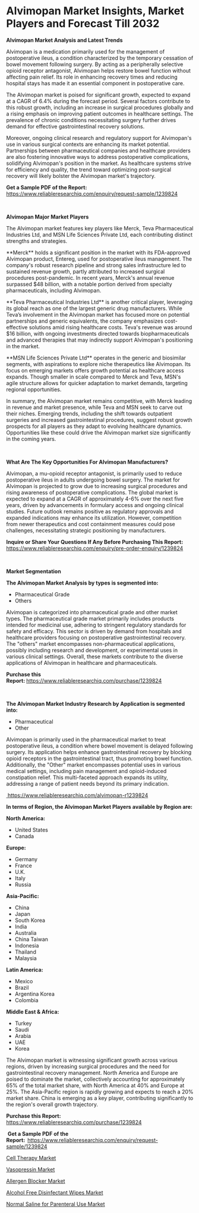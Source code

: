 <p><h1>Alvimopan Market Insights, Market Players and Forecast Till 2032</h1></p><p><strong>Alvimopan Market Analysis and Latest Trends</strong></p>
<p><p>Alvimopan is a medication primarily used for the management of postoperative ileus, a condition characterized by the temporary cessation of bowel movement following surgery. By acting as a peripherally selective opioid receptor antagonist, Alvimopan helps restore bowel function without affecting pain relief. Its role in enhancing recovery times and reducing hospital stays has made it an essential component in postoperative care.</p><p>The Alvimopan market is poised for significant growth, expected to expand at a CAGR of 6.4% during the forecast period. Several factors contribute to this robust growth, including an increase in surgical procedures globally and a rising emphasis on improving patient outcomes in healthcare settings. The prevalence of chronic conditions necessitating surgery further drives demand for effective gastrointestinal recovery solutions.</p><p>Moreover, ongoing clinical research and regulatory support for Alvimopan's use in various surgical contexts are enhancing its market potential. Partnerships between pharmaceutical companies and healthcare providers are also fostering innovative ways to address postoperative complications, solidifying Alvimopan's position in the market. As healthcare systems strive for efficiency and quality, the trend toward optimizing post-surgical recovery will likely bolster the Alvimopan market's trajectory.</p></p>
<p><strong>Get a Sample PDF of the Report:&nbsp;</strong> <a href="https://www.reliableresearchiq.com/enquiry/request-sample/1239824?utm_campaign=1837&utm_medium=2&utm_source=Github&utm_content=ia&utm_term=08032025&utm_id=alvimopan">https://www.reliableresearchiq.com/enquiry/request-sample/1239824</a></p>
<p>&nbsp;</p>
<p><strong>Alvimopan Major Market Players</strong></p>
<p><p>The Alvimopan market features key players like Merck, Teva Pharmaceutical Industries Ltd, and MSN Life Sciences Private Ltd, each contributing distinct strengths and strategies.</p><p>**Merck** holds a significant position in the market with its FDA-approved Alvimopan product, Entereg, used for postoperative ileus management. The company's robust research pipeline and strong sales infrastructure led to sustained revenue growth, partly attributed to increased surgical procedures post-pandemic. In recent years, Merck's annual revenue surpassed $48 billion, with a notable portion derived from specialty pharmaceuticals, including Alvimopan.</p><p>**Teva Pharmaceutical Industries Ltd** is another critical player, leveraging its global reach as one of the largest generic drug manufacturers. While Teva’s involvement in the Alvimopan market has focused more on potential partnerships and generic equivalents, the company emphasizes cost-effective solutions amid rising healthcare costs. Teva's revenue was around $16 billion, with ongoing investments directed towards biopharmaceuticals and advanced therapies that may indirectly support Alvimopan's positioning in the market.</p><p>**MSN Life Sciences Private Ltd** operates in the generic and biosimilar segments, with aspirations to explore niche therapeutics like Alvimopan. Its focus on emerging markets offers growth potential as healthcare access expands. Though smaller in scale compared to Merck and Teva, MSN's agile structure allows for quicker adaptation to market demands, targeting regional opportunities.</p><p>In summary, the Alvimopan market remains competitive, with Merck leading in revenue and market presence, while Teva and MSN seek to carve out their niches. Emerging trends, including the shift towards outpatient surgeries and increased gastrointestinal procedures, suggest robust growth prospects for all players as they adapt to evolving healthcare dynamics. Opportunities like these could drive the Alvimopan market size significantly in the coming years.</p></p>
<p>&nbsp;</p>
<p><strong>What Are The Key Opportunities For Alvimopan Manufacturers?</strong></p>
<p><p>Alvimopan, a mu-opioid receptor antagonist, is primarily used to reduce postoperative ileus in adults undergoing bowel surgery. The market for Alvimopan is projected to grow due to increasing surgical procedures and rising awareness of postoperative complications. The global market is expected to expand at a CAGR of approximately 4-6% over the next five years, driven by advancements in formulary access and ongoing clinical studies. Future outlook remains positive as regulatory approvals and expanded indications may enhance its utilization. However, competition from newer therapeutics and cost containment measures could pose challenges, necessitating strategic positioning by manufacturers.</p></p>
<p><strong>Inquire or Share Your Questions If Any Before Purchasing This Report:</strong> <a href="https://www.reliableresearchiq.com/enquiry/pre-order-enquiry/1239824?utm_campaign=1837&utm_medium=2&utm_source=Github&utm_content=ia&utm_term=08032025&utm_id=alvimopan">https://www.reliableresearchiq.com/enquiry/pre-order-enquiry/1239824</a></p>
<p>&nbsp;</p>
<p><strong>Market Segmentation</strong></p>
<p><strong>The Alvimopan Market Analysis by types is segmented into:</strong></p>
<p><ul><li>Pharmaceutical Grade</li><li>Others</li></ul></p>
<p><p>Alvimopan is categorized into pharmaceutical grade and other market types. The pharmaceutical grade market primarily includes products intended for medicinal use, adhering to stringent regulatory standards for safety and efficacy. This sector is driven by demand from hospitals and healthcare providers focusing on postoperative gastrointestinal recovery. The "others" market encompasses non-pharmaceutical applications, possibly including research and development, or experimental uses in various clinical settings. Overall, these markets contribute to the diverse applications of Alvimopan in healthcare and pharmaceuticals.</p></p>
<p><strong>Purchase this Report:&nbsp;</strong><a href="https://www.reliableresearchiq.com/purchase/1239824?utm_campaign=1837&utm_medium=2&utm_source=Github&utm_content=ia&utm_term=08032025&utm_id=alvimopan">https://www.reliableresearchiq.com/purchase/1239824</a></p>
<p>&nbsp;</p>
<p><strong>The Alvimopan Market Industry Research by Application is segmented into:</strong></p>
<p><ul><li>Pharmaceutical</li><li>Other</li></ul></p>
<p><p>Alvimopan is primarily used in the pharmaceutical market to treat postoperative ileus, a condition where bowel movement is delayed following surgery. Its application helps enhance gastrointestinal recovery by blocking opioid receptors in the gastrointestinal tract, thus promoting bowel function. Additionally, the "Other" market encompasses potential uses in various medical settings, including pain management and opioid-induced constipation relief. This multi-faceted approach expands its utility, addressing a range of patient needs beyond its primary indication.</p></p>
<p><a href="https://www.reliableresearchiq.com/alvimopan-r1239824?utm_campaign=1837&utm_medium=2&utm_source=Github&utm_content=ia&utm_term=08032025&utm_id=alvimopan">&nbsp;https://www.reliableresearchiq.com/alvimopan-r1239824</a></p>
<p><strong>In terms of Region, the Alvimopan Market Players available by Region are:</strong></p>
<p>
    <p> <strong> North America: </strong>
        <ul>
            <li>United States</li>
            <li>Canada</li>
        </ul>
        </p> 
    <p> <strong> Europe: </strong>
        <ul>
            <li>Germany</li>
            <li>France</li>
            <li>U.K.</li>
            <li>Italy</li>
            <li>Russia</li>
        </ul>
        </p> 
    <p> <strong> Asia-Pacific: </strong>
        <ul>
            <li>China</li>
            <li>Japan</li>
            <li>South Korea</li>
            <li>India</li>
            <li>Australia</li>
            <li>China Taiwan</li>
            <li>Indonesia</li>
            <li>Thailand</li>
            <li>Malaysia</li>
        </ul>
        </p> 
    <p> <strong> Latin America: </strong>
        <ul>
            <li>Mexico</li>
            <li>Brazil</li>
            <li>Argentina Korea</li>
            <li>Colombia</li>
        </ul>
        </p> 
    <p> <strong> Middle East & Africa: </strong>
        <ul>
            <li>Turkey</li>
            <li>Saudi</li>
            <li>Arabia</li>
            <li>UAE</li>
            <li>Korea</li>
        </ul>
    </p>
    </p>
<p><p>The Alvimopan market is witnessing significant growth across various regions, driven by increasing surgical procedures and the need for gastrointestinal recovery management. North America and Europe are poised to dominate the market, collectively accounting for approximately 65% of the total market share, with North America at 40% and Europe at 25%. The Asia-Pacific region is rapidly growing and expects to reach a 20% market share. China is emerging as a key player, contributing significantly to the region's overall growth trajectory.</p></p>
<p><strong>Purchase this Report: </strong><a href="https://www.reliableresearchiq.com/purchase/1239824?utm_campaign=1837&utm_medium=2&utm_source=Github&utm_content=ia&utm_term=08032025&utm_id=alvimopan">https://www.reliableresearchiq.com/purchase/1239824</a></p>
<p>&nbsp;<strong>Get a Sample PDF of the Report:&nbsp;&nbsp;</strong><a href="https://www.reliableresearchiq.com/enquiry/request-sample/1239824?utm_campaign=1837&utm_medium=2&utm_source=Github&utm_content=ia&utm_term=08032025&utm_id=alvimopan">https://www.reliableresearchiq.com/enquiry/request-sample/1239824</a></p>
<p><strong></strong></p>
<p><p><a href="https://github.com/uripeachrii/Market-Research-Report-List-1/blob/main/cell-therapy-market.md?utm_campaign=1837&utm_medium=2&utm_source=Github&utm_content=ia&utm_term=08032025&utm_id=alvimopan">Cell Therapy Market</a></p><p><a href="https://github.com/buenayankobl/Market-Research-Report-List-1/blob/main/vasopressin-market.md?utm_campaign=1837&utm_medium=2&utm_source=Github&utm_content=ia&utm_term=08032025&utm_id=alvimopan">Vasopressin Market</a></p><p><a href="https://github.com/laingragle95/Market-Research-Report-List-1/blob/main/allergen-blocker-market.md?utm_campaign=1837&utm_medium=2&utm_source=Github&utm_content=ia&utm_term=08032025&utm_id=alvimopan">Allergen Blocker Market</a></p><p><a href="https://github.com/janotjuljo/Market-Research-Report-List-1/blob/main/alcohol-free-disinfectant-wipes-market.md?utm_campaign=1837&utm_medium=2&utm_source=Github&utm_content=ia&utm_term=08032025&utm_id=alvimopan">Alcohol Free Disinfectant Wipes Market</a></p><p><a href="https://github.com/rakowpleetj1/Market-Research-Report-List-1/blob/main/normal-saline-for-parenteral-use-market.md?utm_campaign=1837&utm_medium=2&utm_source=Github&utm_content=ia&utm_term=08032025&utm_id=alvimopan">Normal Saline for Parenteral Use Market</a></p></p>